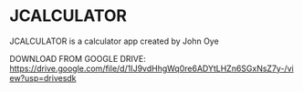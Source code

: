 # JCALCULATOR
JCALCULATOR is a calculator app created by John Oye

DOWNLOAD FROM GOOGLE DRIVE: https://drive.google.com/file/d/1IJ9vdHhgWq0re6ADYtLHZn6SGxNsZ7y-/view?usp=drivesdk
